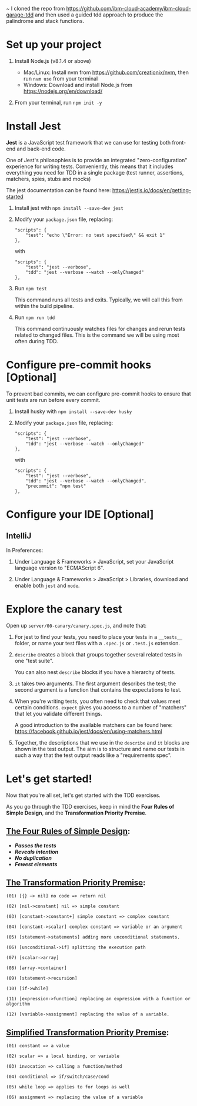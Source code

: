 ~ I cloned the repo from https://github.com/ibm-cloud-academy/ibm-cloud-garage-tdd and then used a guided tdd approach to produce the palindrome and stack functions.

# Set up your project

1. Install Node.js (v8.1.4 or above)
	* Mac/Linux: Install nvm from https://github.com/creationix/nvm, then run `nvm use` from your terminal
	* Windows: Download and install Node.js from https://nodejs.org/en/download/

2. From your terminal, run `npm init -y`

# Install Jest

**Jest** is a JavaScript test framework that we can use for testing both front-end and back-end code.

One of Jest's philosophies is to provide an integrated "zero-configuration" experience for writing tests. 
Conveniently, this means that it includes everything you need for TDD in a single package (test runner, assertions, 
matchers, spies, stubs and mocks)

The jest documentation can be found here: https://jestjs.io/docs/en/getting-started

1. Install jest with `npm install --save-dev jest`

2. Modify your `package.json` file, replacing:

    ```
    "scripts": {
        "test": "echo \"Error: no test specified\" && exit 1"
    },
    ```
    
    with
    
    ```
    "scripts": {
        "test": "jest --verbose",
        "tdd": "jest --verbose --watch --onlyChanged"
    },
    ```
    
3. Run `npm test`

    This command runs all tests and exits. Typically, we will call this from within the build pipeline.

4. Run `npm run tdd`

    This command continuously watches files for changes and rerun tests related to changed files. 
    This is the command we will be using most often during TDD. 


# Configure pre-commit hooks [Optional]

To prevent bad commits, we can configure pre-commit hooks to ensure that unit tests are run before every commit.

1. Install husky with `npm install --save-dev husky`

2. Modify your `package.json` file, replacing:

    ```
    "scripts": {
        "test": "jest --verbose",
        "tdd": "jest --verbose --watch --onlyChanged"
    },
    
    ```
    
    with
    
    ```
    "scripts": {
        "test": "jest --verbose",
        "tdd": "jest --verbose --watch --onlyChanged",
        "precommit": "npm test"
    },
    
    ```

# Configure your IDE [Optional]

## IntelliJ

In Preferences:

1. Under Language & Frameworks > JavaScript, set your JavaScript language version to "ECMAScript 6".

2. Under Language & Frameworks > JavaScript > Libraries, download and enable both `jest` and `node`.


# Explore the canary test

Open up `server/00-canary/canary.spec.js`, and note that:

1. For jest to find your tests, you need to place your tests in a `__tests__` folder, 
   or name your test files with a `.spec.js` or `.test.js` extension.
   
2. `describe` creates a block that groups together several related tests in one "test suite".

   You can also nest `describe` blocks if you have a hierarchy of tests.
   
3. `it` takes two arguments. The first argument describes the test; the second argument is a function 
   that contains the expectations to test.
   
4. When you're writing tests, you often need to check that values meet certain conditions. 
   `expect` gives you access to a number of "matchers" that let you validate different things.
   
   A good introduction to the available matchers can be found here: https://facebook.github.io/jest/docs/en/using-matchers.html
   
5. Together, the descriptions that we use in the `describe` and `it` blocks are shown in the test output. 
   The aim is to structure and name our tests in such a way that the test output reads like a "requirements spec".   
   

# Let's get started!

Now that you're all set, let's get started with the TDD exercises.

As you go through the TDD exercises, keep in mind the **Four Rules of Simple Design**, 
and the **Transformation Priority Premise**.


## [The Four Rules of Simple Design](https://martinfowler.com/bliki/BeckDesignRules.html):

* **_Passes the tests_**
* **_Reveals intention_**
* **_No duplication_**
* **_Fewest elements_**


## [The Transformation Priority Premise](https://8thlight.com/blog/uncle-bob/2013/05/27/TheTransformationPriorityPremise.html):

```
(01) [{} –> nil] no code => return nil

(02) [nil->constant] nil => simple constant

(03) [constant->constant+] simple constant => complex constant

(04) [constant->scalar] complex constant => variable or an argument

(05) [statement->statements] adding more unconditional statements.

(06) [unconditional->if] splitting the execution path

(07) [scalar->array]

(08) [array->container]

(09) [statement->recursion]

(10) [if->while]

(11) [expression->function] replacing an expression with a function or algorithm

(12) [variable->assignment] replacing the value of a variable.
```


## [Simplified Transformation Priority Premise](https://8thlight.com/blog/micah-martin/2012/11/17/transformation-priority-premise-applied.html):

```
(01) constant => a value

(02) scalar => a local binding, or variable

(03) invocation => calling a function/method

(04) conditional => if/switch/case/cond

(05) while loop => applies to for loops as well

(06) assignment => replacing the value of a variable
```
